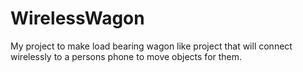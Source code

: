# WirelessWagon
My project to make load bearing wagon like project that will connect wirelessly to a persons phone to move objects for them. 
